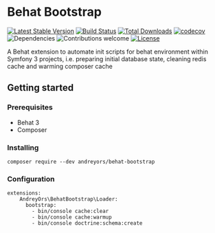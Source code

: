 # Behat Bootstrap

[![Latest Stable Version](https://poser.pugx.org/andreyors/behat-bootstrap/v/stable)](https://packagist.org/packages/andreyors/behat-bootstrap)
[![Build Status](https://travis-ci.org/andreyors/behat-bootstrap.svg?branch=master)](https://travis-ci.org/andreyors/behat-bootstrap)
[![Total Downloads](https://poser.pugx.org/andreyors/behat-bootstrap/downloads)](https://packagist.org/packages/andreyors/behat-bootstrap)
[![codecov](https://codecov.io/gh/andreyors/behat-bootstrap/branch/master/graph/badge.svg)](https://codecov.io/gh/andreyors/behat-bootstrap)
![Dependencies](https://img.shields.io/badge/dependencies-up%20to%20date-brightgreen.svg)
![Contributions welcome](https://img.shields.io/badge/contributions-welcome-orange.svg)
[![License](https://img.shields.io/badge/license-MIT-blue.svg)](https://opensource.org/licenses/MIT)

A Behat extension to automate init scripts for behat environment within Symfony 3 projects, i.e. preparing initial database state, cleaning redis cache and warming composer cache

## Getting started

### Prerequisites
 - Behat 3
 - Composer

### Installing
`composer require --dev andreyors/behat-bootstrap`

### Configuration
```  
extensions:
    AndreyOrs\BehatBootstrap\Loader:
      bootstrap:
        - bin/console cache:clear
        - bin/console cache:warmup
        - bin/console doctrine:schema:create        
```

